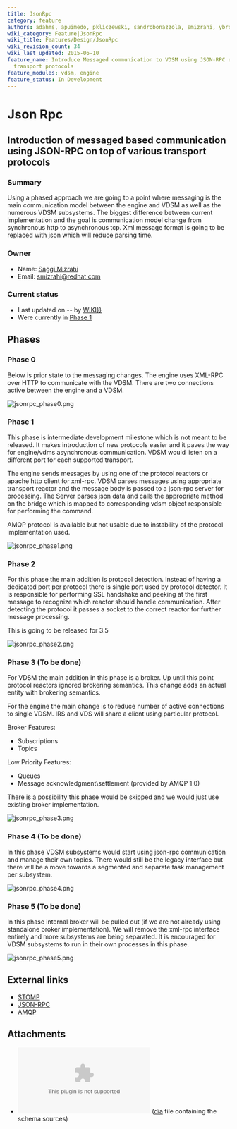 ```yaml
---
title: JsonRpc
category: feature
authors: adahms, apuimedo, pkliczewski, sandrobonazzola, smizrahi, ybronhei
wiki_category: Feature|JsonRpc
wiki_title: Features/Design/JsonRpc
wiki_revision_count: 34
wiki_last_updated: 2015-06-10
feature_name: Introduce Messaged communication to VDSM using JSON-RPC on top of various
  transport protocols
feature_modules: vdsm, engine
feature_status: In Development
---
```


# Json Rpc

## Introduction of messaged based communication using JSON-RPC on top of various transport protocols

### Summary

Using a phased approach we are going to a point where messaging is the main communication model between the engine and VDSM as well as the numerous VDSM subsystems. The biggest difference between current implementation and the goal is communication model change from synchronous http to asynchronous tcp. Xml message format is going to be replaced with json which will reduce parsing time.

### Owner

*   Name: [ Saggi Mizrahi](User:smizrahi)
*   Email: <smizrahi@redhat.com>

### Current status

*   Last updated on -- by [ WIKI}}](User:{{urlencode:{{REVISIONUSER}})
*   Were currently in [Phase 1](#Phase_1)

## Phases

### Phase 0

Below is prior state to the messaging changes. The engine uses XML-RPC over HTTP to communicate with the VDSM. There are two connections active between the engine and a VDSM.

![](jsonrpc_phase0.png "jsonrpc_phase0.png")

### Phase 1

This phase is intermediate development milestone which is not meant to be released. It makes introduction of new protocols easier and it paves the way for engine/vdms asynchronous communication. VDSM would listen on a different port for each supported transport.

The engine sends messages by using one of the protocol reactors or apache http client for xml-rpc. VDSM parses messages using appropriate transport reactor and the message body is passed to a json-rpc server for processing. The Server parses json data and calls the appropriate method on the bridge which is mapped to corresponding vdsm object responsible for performing the command.

AMQP protocol is available but not usable due to instability of the protocol implementation used.

![](jsonrpc_phase1.png "jsonrpc_phase1.png")

### Phase 2

For this phase the main addition is protocol detection. Instead of having a dedicated port per protocol there is single port used by protocol detector. It is responsible for performing SSL handshake and peeking at the first message to recognize which reactor should handle communication. After detecting the protocol it passes a socket to the correct reactor for further message processing.

This is going to be released for 3.5

![](jsonrpc_phase2.png "jsonrpc_phase2.png")

### Phase 3 (To be done)

For VDSM the main addition in this phase is a broker. Up until this point protocol reactors ignored brokering semantics. This change adds an actual entity with brokering semantics.

For the engine the main change is to reduce number of active connections to single VDSM. IRS and VDS will share a client using particular protocol.

Broker Features:

*   Subscriptions
*   Topics

Low Priority Features:

*   Queues
*   Message acknowledgment\\settlement (provided by AMQP 1.0)

There is a possibility this phase would be skipped and we would just use existing broker implementation.

![](jsonrpc_phase3.png "jsonrpc_phase3.png")

### Phase 4 (To be done)

In this phase VDSM subsystems would start using json-rpc communication and manage their own topics. There would still be the legacy interface but there will be a move towards a segmented and separate task management per subsystem.

![](jsonrpc_phase4.png "jsonrpc_phase4.png")

### Phase 5 (To be done)

In this phase internal broker will be pulled out (if we are not already using standalone broker implementation). We will remove the xml-rpc interface entirely and more subsystems are being separated. It is encouraged for VDSM subsystems to run in their own processes in this phase.

![](jsonrpc_phase5.png "jsonrpc_phase5.png")

## External links

*   [STOMP](http://stomp.github.io)
*   [JSON-RPC](http://www.jsonrpc.org/)
*   [AMQP](http://www.amqp.org/)

## Attachments

*   ![ schema ](schemas.tgz  "fig: schema ") ([dia](https://wiki.gnome.org/Apps/Dia/) file containing the schema sources)
